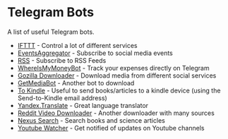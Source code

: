 # Telegram Bots

A list of useful Telegram bots.

- [IFTTT](https://t.me/IFTTT) - Control a lot of different services
- [EventsAggregator](https://t.me/EventsAggregatorBot) - Subscribe to social media events 
- [RSS](https://t.me/rss2tg_bot) - Subscribe to RSS Feeds
- [WhereIsMyMoneyBot](https://t.me/whereismymoneybot) - Track your expenses directly on Telegram
- [Gozilla Downloader](https://t.me/Gozilla_bot) - Download media from different social services
- [GetMediaBot](https://t.me/getmediabot) - Another bot to download
- [To Kindle](https://t.me/to_kindle_bot) - Useful to send books/articles to a kindle device (using the Send-to-Kindle email address)
- [Yandex.Translate](https://t.me/YTranslateBot) - Great language translator
- [Reddit Video Downloader](https://t.me/redditdownloader_bot) - Another downloader with many sources
- [Nexus Search](https://t.me/libgen_scihub_bot) - Search books and science articles
- [Youtube Watcher](https://t.me/ytWatchBot) - Get notified of updates on Youtube channels